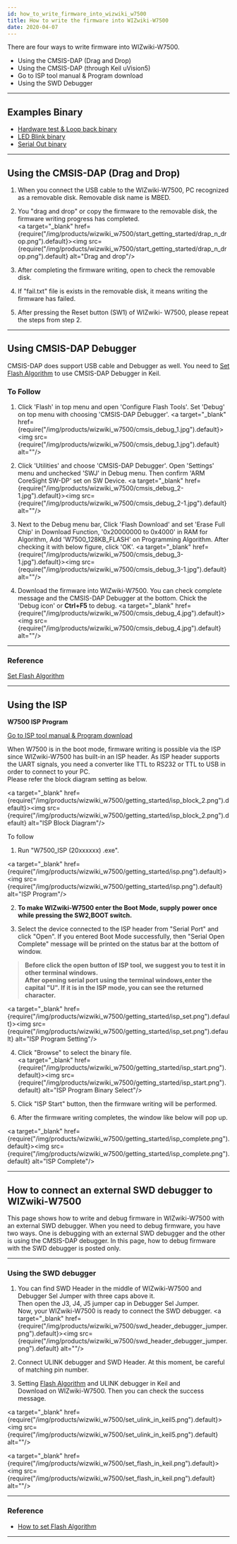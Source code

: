 ```yaml
---
id: how_to_write_firmware_into_wizwiki_w7500
title: How to write the firmware into WIZwiki-W7500
date: 2020-04-07
---
```


There are four ways to write firmware into WIZwiki-W7500.  
 
   * Using the CMSIS-DAP (Drag and Drop)
   * Using the CMSIS-DAP (through Keil uVision5)
   * Go to ISP tool manual & Program download
   * Using the SWD Debugger

-----


## Examples Binary

   * <a href="/img/products/w7500/overview/w7500x_wztoe_manu.zip" target="_blank">Hardware test & Loop back binary</a>
   * <a href="/img/products/w7500/overview/wizwki-w7500_led_blink.zip" target="_blank">LED Blink binary</a>
   * <a href="/img/products/w7500/overview/wizwki-w7500_serial_led.zip" target="_blank">Serial Out binary</a>

-----

## Using the CMSIS-DAP (Drag and Drop)

1. When you connect the USB cable to the WIZwiki-W7500, PC recognized
as a removable disk. Removable disk name is MBED.

2. You "drag and drop" or copy the firmware to the removable disk, the
firmware writing progress has completed.  
<a target="_blank" href={require("/img/products/wizwiki_w7500/start_getting_started/drap_n_drop.png").default}><img src={require("/img/products/wizwiki_w7500/start_getting_started/drap_n_drop.png").default} alt="Drag and drop"/></a>

3. After completing the firmware writing, open to check the removable
disk.

4. If "fail.txt" file is exists in the removable disk, it means writing
the firmware has failed.

5. After pressing the Reset button (SW1) of WIZwiki- W7500, please
repeat the steps from step 2.

-----


## Using CMSIS-DAP Debugger

CMSIS-DAP does support USB cable and Debugger as well. You need to [Set Flash Algorithm](how_to_debug_wizwiki_w7500#set-flash-algorithm) to use CMSIS-DAP Debugger in Keil.  

### To Follow

1. Click 'Flash' in top menu and open 'Configure Flash Tools'. Set 'Debug' on top menu with choosing 'CMSIS-DAP Debugger'. 
<a target="_blank" href={require("/img/products/wizwiki_w7500/cmsis_debug_1.jpg").default}><img src={require("/img/products/wizwiki_w7500/cmsis_debug_1.jpg").default} alt=""/></a>

2. Click 'Utilities' and choose 'CMSIS-DAP Debugger'. Open 'Settings' menu and unchecked 'SWJ' in Debug menu. Then confirm 'ARM CoreSight SW-DP' set on SW Device. 
<a target="_blank" href={require("/img/products/wizwiki_w7500/cmsis_debug_2-1.jpg").default}><img src={require("/img/products/wizwiki_w7500/cmsis_debug_2-1.jpg").default} alt=""/></a>

3. Next to the Debug menu bar, Click 'Flash Download' and set 'Erase Full Chip' in Download Function, '0x20000000 to 0x4000' in RAM for Algorithm, Add 'W7500_128KB_FLASH' on Programming Algorithm. After checking it with below figure, click 'OK'. 
<a target="_blank" href={require("/img/products/wizwiki_w7500/cmsis_debug_3-1.jpg").default}><img src={require("/img/products/wizwiki_w7500/cmsis_debug_3-1.jpg").default} alt=""/></a>  

4. Download the firmware into WIZwiki-W7500. You can check complete message and the CMSIS-DAP Debugger at the bottom. Chick the 'Debug icon' or **Ctrl+F5** to debug. 
<a target="_blank" href={require("/img/products/wizwiki_w7500/cmsis_debug_4.jpg").default}><img src={require("/img/products/wizwiki_w7500/cmsis_debug_4.jpg").default} alt=""/></a>


-----


### Reference

 [Set Flash Algorithm](how_to_debug_wizwiki_w7500#set-flash-algorithm)

-----

## Using the ISP

**W7500 ISP Program**

[Go to ISP tool manual & Program download](../../iMCU/W7500/documents/appnote/how_to_use_isp_tool)

When W7500 is in the boot mode, firmware writing is possible via the ISP
since WIZwiki-W7500 has built-in an ISP header. As ISP header supports
the UART signals, you need a converter like TTL to RS232 or TTL to USB
in order to connect to your PC.  
Please refer the block diagram setting as below.  

<a target="_blank" href={require("/img/products/wizwiki_w7500/getting_started/isp_block_2.png").default}><img src={require("/img/products/wizwiki_w7500/getting_started/isp_block_2.png").default} alt="ISP Block Diagram"/></a>

To follow

1. Run "W7500\_ISP (20xxxxxx) .exe".  

<a target="_blank" href={require("/img/products/wizwiki_w7500/getting_started/isp.png").default}><img src={require("/img/products/wizwiki_w7500/getting_started/isp.png").default} alt="ISP Program"/></a>

2. **To make WIZwiki-W7500 enter the Boot Mode, supply power once while pressing the SW2,BOOT switch.**  

3. Select the device connected to the ISP header from "Serial Port" and
click "Open". If you entered Boot Mode successfully, then "Serial Open
Complete" message will be printed on the status bar at the bottom of
window.  

> **Before click the open button of ISP tool, we suggest you to test it
> in other terminal windows.  
> After opening serial port using the terminal windows,enter the capital
> "U". If it is in the ISP mode, you can see the returned character.**

<a target="_blank" href={require("/img/products/wizwiki_w7500/getting_started/isp_set.png").default}><img src={require("/img/products/wizwiki_w7500/getting_started/isp_set.png").default} alt="ISP Program Setting"/></a>

4. Click "Browse" to select the binary file.  
<a target="_blank" href={require("/img/products/wizwiki_w7500/getting_started/isp_start.png").default}><img src={require("/img/products/wizwiki_w7500/getting_started/isp_start.png").default} alt="ISP Program Binary Select"/></a>

5. Click "ISP Start" button, then the firmware writing will be
performed.

6. After the firmware writing completes, the window like below will pop
up.

<a target="_blank" href={require("/img/products/wizwiki_w7500/getting_started/isp_complete.png").default}><img src={require("/img/products/wizwiki_w7500/getting_started/isp_complete.png").default} alt="ISP Complete"/></a>

-----

## How to connect an external SWD debugger to WIZwiki-W7500

This page shows how to write and debug firmware in WIZwiki-W7500 with an external SWD debugger. When you need to debug firmware, you have two ways. One is debugging with an external SWD debugger and the other is using the CMSIS-DAP debugger. In this page, how to debug firmware with the SWD debugger is posted only.

----

### Using the SWD debugger


1. You can find SWD Header in the middle of WIZwiki-W7500 and Debugger Sel Jumper with three caps above it.  
Then open the J3, J4, J5 jumper cap in Debugger Sel Jumper.  
Now, your WIZwiki-W7500 is ready to connect the SWD debugger.
<a target="_blank" href={require("/img/products/wizwiki_w7500/swd_header_debugger_jumper.png").default}><img src={require("/img/products/wizwiki_w7500/swd_header_debugger_jumper.png").default} alt=""/></a>  
 
2. Connect ULINK debugger and SWD Header. At this moment, be careful of matching pin number.

3. Setting [Flash Algorithm](how_to_debug_wizwiki_w7500#set-flash-algorithm) and ULINK debugger in Keil and  
Download on WIZwiki-W7500. Then you can check the success message.

<a target="_blank" href={require("/img/products/wizwiki_w7500/set_ulink_in_keil5.png").default}><img src={require("/img/products/wizwiki_w7500/set_ulink_in_keil5.png").default} alt=""/></a>

<a target="_blank" href={require("/img/products/wizwiki_w7500/set_flash_in_keil.png").default}><img src={require("/img/products/wizwiki_w7500/set_flash_in_keil.png").default} alt=""/></a>

---

### Reference

- [How to set Flash Algorithm](how_to_debug_wizwiki_w7500#set-flash-algorithm)

---

